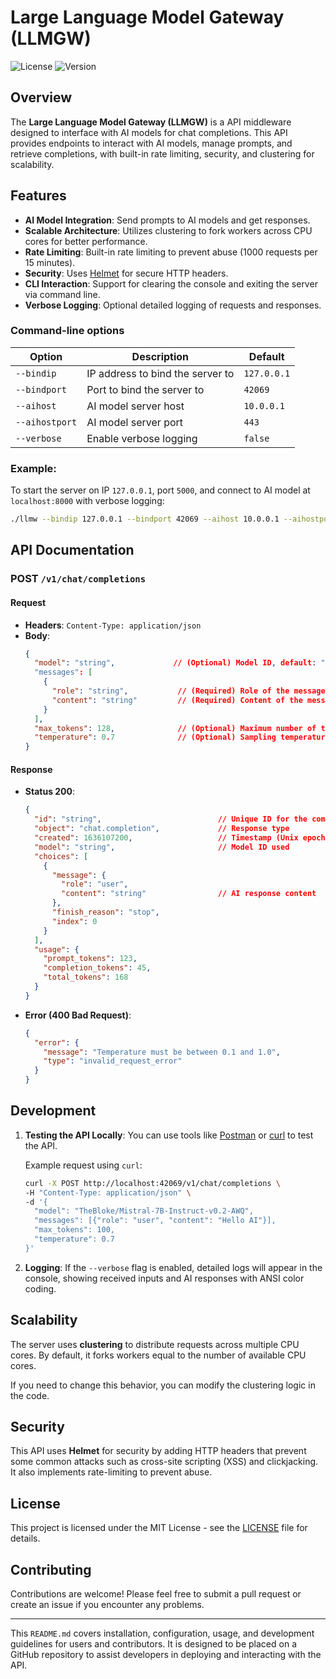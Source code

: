 # Large Language Model Gateway (LLMGW)

![License](https://img.shields.io/badge/license-MIT-green)
![Version](https://img.shields.io/badge/version-1.0-blue)

## Overview

The **Large Language Model Gateway (LLMGW)** is a API middleware designed to interface with AI models for chat completions. This API provides endpoints to interact with AI models, manage prompts, and retrieve completions, with built-in rate limiting, security, and clustering for scalability.

## Features

- **AI Model Integration**: Send prompts to AI models and get responses.
- **Scalable Architecture**: Utilizes clustering to fork workers across CPU cores for better performance.
- **Rate Limiting**: Built-in rate limiting to prevent abuse (1000 requests per 15 minutes).
- **Security**: Uses [Helmet](https://github.com/helmetjs/helmet) for secure HTTP headers.
- **CLI Interaction**: Support for clearing the console and exiting the server via command line.
- **Verbose Logging**: Optional detailed logging of requests and responses.

### Command-line options

| Option          | Description                                | Default               |
|-----------------|--------------------------------------------|-----------------------|
| `--bindip`      | IP address to bind the server to           | `127.0.0.1`             |
| `--bindport`    | Port to bind the server to                 | `42069`                |
| `--aihost`      | AI model server host                       | `10.0.0.1`      |
| `--aihostport`  | AI model server port                       | `443`               |
| `--verbose`     | Enable verbose logging                     | `false`               |

### Example:

To start the server on IP `127.0.0.1`, port `5000`, and connect to AI model at `localhost:8000` with verbose logging:

```bash
./llmw --bindip 127.0.0.1 --bindport 42069 --aihost 10.0.0.1 --aihostport 443 --verbose
```

## API Documentation

### POST `/v1/chat/completions`

#### Request

- **Headers**: `Content-Type: application/json`
- **Body**:
  ```json
  {
    "model": "string",             // (Optional) Model ID, default: "TheBloke/Mistral-7B-Instruct-v0.2-AWQ"
    "messages": [
      {
        "role": "string",           // (Required) Role of the message (user/system/assistant)
        "content": "string"         // (Required) Content of the message
      }
    ],
    "max_tokens": 128,              // (Optional) Maximum number of tokens in the response
    "temperature": 0.7              // (Optional) Sampling temperature (0.1 - 1.0)
  }
  ```

#### Response

- **Status 200**:
  ```json
  {
    "id": "string",                          // Unique ID for the completion
    "object": "chat.completion",             // Response type
    "created": 1636107200,                   // Timestamp (Unix epoch)
    "model": "string",                       // Model ID used
    "choices": [
      {
        "message": {
          "role": "user",
          "content": "string"                // AI response content
        },
        "finish_reason": "stop",
        "index": 0
      }
    ],
    "usage": {
      "prompt_tokens": 123,
      "completion_tokens": 45,
      "total_tokens": 168
    }
  }
  ```

- **Error (400 Bad Request)**:
  ```json
  {
    "error": {
      "message": "Temperature must be between 0.1 and 1.0",
      "type": "invalid_request_error"
    }
  }
  ```

## Development

1. **Testing the API Locally**: You can use tools like [Postman](https://www.postman.com/) or [curl](https://curl.se/) to test the API.
   
   Example request using `curl`:
   ```bash
   curl -X POST http://localhost:42069/v1/chat/completions \
   -H "Content-Type: application/json" \
   -d '{
     "model": "TheBloke/Mistral-7B-Instruct-v0.2-AWQ",
     "messages": [{"role": "user", "content": "Hello AI"}],
     "max_tokens": 100,
     "temperature": 0.7
   }'
   ```

2. **Logging**: If the `--verbose` flag is enabled, detailed logs will appear in the console, showing received inputs and AI responses with ANSI color coding.

## Scalability

The server uses **clustering** to distribute requests across multiple CPU cores. By default, it forks workers equal to the number of available CPU cores.

If you need to change this behavior, you can modify the clustering logic in the code.

## Security

This API uses **Helmet** for security by adding HTTP headers that prevent some common attacks such as cross-site scripting (XSS) and clickjacking. It also implements rate-limiting to prevent abuse.

## License

This project is licensed under the MIT License - see the [LICENSE](LICENSE) file for details.

## Contributing

Contributions are welcome! Please feel free to submit a pull request or create an issue if you encounter any problems.

---

This `README.md` covers installation, configuration, usage, and development guidelines for users and contributors. It is designed to be placed on a GitHub repository to assist developers in deploying and interacting with the API.
